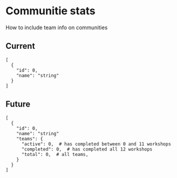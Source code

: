 # Communitie stats

How to include team info on communities

## Current 
```
[
  {
    "id": 0,
    "name": "string"
  }
]
```

## Future
```
[
  {
    "id": 0,
    "name": "string"
    "teams": {
      "active": 0,  # has completed between 0 and 11 workshops
      "completed": 0,  # has completed all 12 workshops
      "total": 0,  # all teams,
    }
  }
]
```


